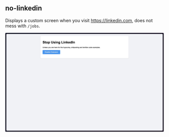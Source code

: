 ## no-linkedin

Displays a custom screen when you visit <https://linkedin.com>, does not mess
with `/jobs`.

![custom linkedin screen](./screen.jpg)
